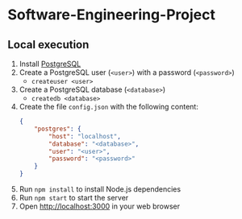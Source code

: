 # Software-Engineering-Project

## Local execution
1. Install [PostgreSQL](https://www.postgresql.org)
2. Create a PostgreSQL user (`<user>`) with a password (`<password>`)
    - `createuser <user>`
3. Create a PostgreSQL database (`<database>`)
    - `createdb <database>`
4. Create the file `config.json` with the following content:
    ```json
    {
        "postgres": {
            "host": "localhost",
            "database": "<database>",
            "user": "<user>",
            "password": "<password>"
        }
    }
    ```
4. Run `npm install` to install Node.js dependencies
5. Run `npm start` to start the server
6. Open [http://localhost:3000](http://localhost:3000) in your web browser